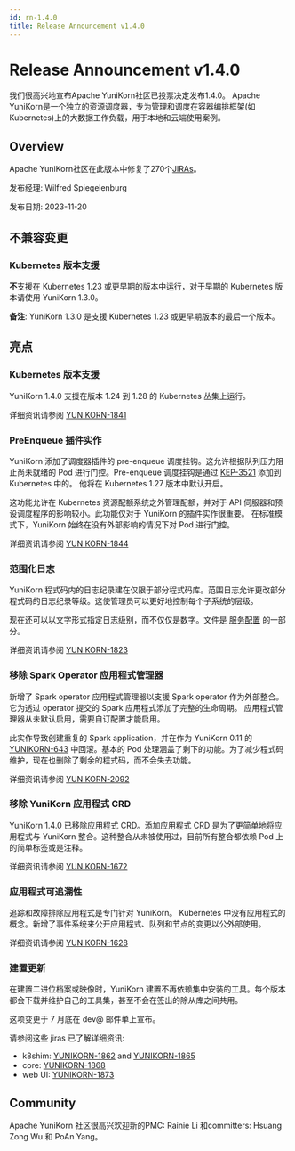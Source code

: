 ```yaml
---
id: rn-1.4.0
title: Release Announcement v1.4.0
---
```


<!--
Licensed to the Apache Software Foundation (ASF) under one
or more contributor license agreements.  See the NOTICE file
distributed with this work for additional information
regarding copyright ownership.  The ASF licenses this file
to you under the Apache License, Version 2.0 (the
"License"); you may not use this file except in compliance
with the License.  You may obtain a copy of the License at

  http://www.apache.org/licenses/LICENSE-2.0

Unless required by applicable law or agreed to in writing,
software distributed under the License is distributed on an
"AS IS" BASIS, WITHOUT WARRANTIES OR CONDITIONS OF ANY
KIND, either express or implied.  See the License for the
specific language governing permissions and limitations
under the License.
-->

# Release Announcement v1.4.0
我们很高兴地宣布Apache YuniKorn社区已投票决定发布1.4.0。
Apache YuniKorn是一个独立的资源调度器，专为管理和调度在容器编排框架(如Kubernetes)上的大数据工作负载，用于本地和云端使用案例。

## Overview
Apache YuniKorn社区在此版本中修复了270个[JIRAs](https://issues.apache.org/jira/issues/?filter=12352769)。

发布经理: Wilfred Spiegelenburg

发布日期: 2023-11-20

## 不兼容变更

### Kubernetes 版本支援
**不**支援在 Kubernetes 1.23 或更早期的版本中运行，对于早期的 Kubernetes 版本请使用 YuniKorn 1.3.0。

**备注**: YuniKorn 1.3.0 是支援 Kubernetes 1.23 或更早期版本的最后一个版本。

## 亮点

### Kubernetes 版本支援
YuniKorn 1.4.0 支援在版本 1.24 到 1.28 的 Kubernetes 丛集上运行。

详细资讯请参阅 [YUNIKORN-1841](https://issues.apache.org/jira/browse/YUNIKORN-1841)

### PreEnqueue 插件实作
YuniKorn 添加了调度器插件的 pre-enqueue 调度挂钩。这允许根据队列压力阻止尚未就绪的 Pod 进行门控。Pre-enqueue 调度挂钩是通过 
[KEP-3521](https://github.com/kubernetes/enhancements/blob/master/keps/sig-scheduling/3521-pod-scheduling-readiness/README.md) 添加到 Kubernetes 中的。 他将在 Kubernetes 1.27 版本中默认开启。

这功能允许在 Kubernetes 资源配额系统之外管理配额，并对于 API 伺服器和预设调度程序的影响较小。此功能仅对于 YuniKorn 的插件实作很重要。
在标准模式下，YuniKorn 始终在没有外部影响的情况下对 Pod 进行门控。

详细资讯请参阅 [YUNIKORN-1844](https://issues.apache.org/jira/browse/YUNIKORN-1844)

### 范围化日志
YuniKorn 程式码内的日志纪录建在仅限于部分程式码库。范围日志允许更改部分程式码的日志纪录等级。这使管理员可以更好地控制每个子系统的层级。

现在还可以以文字形式指定日志级别，而不仅仅是数字。文件是 [服务配置](https://yunikorn.apache.org/docs/user_guide/service_config) 的一部分。

详细资讯请参阅 [YUNIKORN-1823](https://issues.apache.org/jira/browse/YUNIKORN-1823)

### 移除 Spark Operator 应用程式管理器
新增了 Spark operator 应用程式管理器以支援 Spark operator 作为外部整合。它为透过 operator 提交的 Spark 应用程式添加了完整的生命周期。
应用程式管理器从未默认启用，需要自订配置才能启用。

此实作导致创建重复的 Spark application，并在作为 YuniKorn 0.11 的 [YUNIKORN-643](https://issues.apache.org/jira/browse/YUNIKORN-643) 
中回滚。基本的 Pod 处理涵盖了剩下的功能。为了减少程式码维护，现在也删除了剩余的程式码，而不会失去功能。

详细资讯请参阅 [YUNIKORN-2092](https://issues.apache.org/jira/browse/YUNIKORN-2092)

### 移除 YuniKorn 应用程式 CRD
YuniKorn 1.4.0 已移除应用程式 CRD。添加应用程式 CRD 是为了更简单地将应用程式与 YuniKorn 整合。这种整合从未被使用过，目前所有整合都依赖 
Pod 上的简单标签或是注释。 

详细资讯请参阅 [YUNIKORN-1672](https://issues.apache.org/jira/browse/YUNIKORN-1672)

###  应用程式可追溯性
追踪和故障排除应用程式是专门针对 YuniKorn。 Kubernetes 中没有应用程式的概念。新增了事件系统来公开应用程式、队列和节点的变更以公外部使用。

详细资讯请参阅 [YUNIKORN-1628](https://issues.apache.org/jira/browse/YUNIKORN-1628)

### 建置更新
在建置二进位档案或映像时，YuniKorn 建置不再依赖集中安装的工具。每个版本都会下载并维护自己的工具集，甚至不会在签出的除从库之间共用。

这项变更于 7 月底在 dev@ 邮件单上宣布。

请参阅这些 jiras 已了解详细资讯:
- k8shim: [YUNIKORN-1862](https://issues.apache.org/jira/browse/YUNIKORN-1862) and [YUNIKORN-1865](https://issues.apache.org/jira/browse/YUNIKORN-1865)
- core: [YUNIKORN-1868](https://issues.apache.org/jira/browse/YUNIKORN-1868)
- web UI: [YUNIKORN-1873](https://issues.apache.org/jira/browse/YUNIKORN-1873)

## Community
Apache YuniKorn 社区很高兴欢迎新的PMC: Rainie Li 和committers: Hsuang Zong Wu 和 PoAn Yang。
